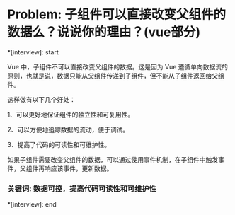 # Problem: 子组件可以直接改变父组件的数据么？说说你的理由？(vue部分)

*[interview]: start

Vue 中，子组件不可以直接改变父组件的数据。这是因为 Vue 遵循单向数据流的原则，也就是说，数据只能从父组件传递到子组件，但不能从子组件返回给父组件。

这样做有以下几个好处：

1、可以更好地保证组件的独立性和可复用性。

2、可以方便地追踪数据的流动，便于调试。

3、提高了代码的可读性和可维护性。

如果子组件需要改变父组件的数据，可以通过使用事件机制，在子组件中触发事件，父组件再响应该事件，更新数据。

### 关键词: 数据可控，提高代码可读性和可维护性

*[interview]: end
